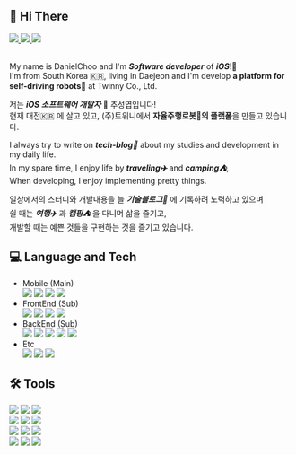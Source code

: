 ## 👋 Hi There

<div id="#link-button-wrapper">
  <a href="https://choo-wiki.com" target="_blank">
    <img src="https://img.shields.io/badge/TechBlog:Choo--Wiki-7957D5?logoColor=white&style=plastic&logo=Buefy">
  </a>
  <a href="mailto:sungyeop.choo@gmail.com" target="_blank">
    <img src="https://img.shields.io/badge/sungyeop.choo@gmail.com-EA4335?logoColor=white&style=plastic&logo=Gmail">
  </a>
  <a href="https://www.instagram.com/sungyeop.choo" target="_blank">
    <img src="https://img.shields.io/badge/@sungyeop.choo-E4405F?logoColor=white&style=plastic&logo=Instagram">
  </a>
</div>

<br>

My name is DanielChoo and I'm **_Software developer_** of **_iOS_**!📱 <br>
I'm from South Korea 🇰🇷, living in Daejeon and I'm develop **a platform for self-driving robots🤖** at Twinny Co., Ltd. <br>

저는 **_iOS 소프트웨어 개발자_** 📱 추성엽입니다! <br>
현재 대전🇰🇷 에 살고 있고, (주)트위니에서 **자율주행로봇🤖의 플랫폼**을 만들고 있습니다.

I always try to write on **_tech-blog📝_** about my studies and development in my daily life. <br>
In my spare time, I enjoy life by **_traveling✈️_** and **_camping⛺️_**, <br>
When developing, I enjoy implementing pretty things.

일상에서의 스터디와 개발내용을 늘 **_기술블로그📝_** 에 기록하려 노력하고 있으며 <br>
쉴 때는 **_여행✈️_** 과 **_캠핑⛺️_** 을 다니며 삶을 즐기고, <br>
개발할 때는 예쁜 것들을 구현하는 것을 즐기고 있습니다. <br>

## 💻 Language and Tech
- Mobile (Main) <div>
                  <img src="https://img.shields.io/badge/iOS-black?logoColor=white&style=flat-square&logo=Apple">
                  <img src="https://img.shields.io/badge/Swift-F05138?logoColor=white&style=flat-square&logo=Swift">
                  <img src="https://img.shields.io/badge/ReactorKit-5B98e0?logoColor=white&style=flat-square&logo=Swift">
                  <img src="https://img.shields.io/badge/RxSwift-B7178C?logoColor=white&style=flat-square&logo=ReactiveX">
                </div>
- FrontEnd (Sub) <div>
                  <img src="https://img.shields.io/badge/React-61DAFB?logoColor=white&style=flat-square&logo=React">
                  <img src="https://img.shields.io/badge/Gatsby-663399?logoColor=white&style=flat-square&logo=Gatsby">
                  <img src="https://img.shields.io/badge/JavaScript-F7DF1E?logoColor=white&style=flat-square&logo=JavaScript">
                  <img src="https://img.shields.io/badge/TypeScript-3178C6?logoColor=white&style=flat-square&logo=TypeScript">
                </div>
- BackEnd (Sub) <div>
                  <img src="https://img.shields.io/badge/Node.js-339933?logoColor=white&style=flat-square&logo=Node.js">
                  <img src="https://img.shields.io/badge/Express-f1f1f1?logoColor=black&style=flat-square&logo=Express">
                  <img src="https://img.shields.io/badge/GraphQL-E10098?logoColor=white&style=flat-square&logo=GraphQL">
                  <img src="https://img.shields.io/badge/Prisma-2D3748?logoColor=white&style=flat-square&logo=Prisma">
                  <img src="https://img.shields.io/badge/MariaDB-003545?logoColor=white&style=flat-square&logo=MariaDB">
                </div>
- Etc <div>
        <img src="https://img.shields.io/badge/Lightsail-232F3E?logoColor=white&style=flat-square&logo=Amazon AWS">
        <img src="https://img.shields.io/badge/S3-569A31?logoColor=white&style=flat-square&logo=Amazon S3">
        <img src="https://img.shields.io/badge/Firebase-FFCA28?logoColor=white&style=flat-square&logo=Firebase">
      </div>

## 🛠 Tools
<section>
  <img src="https://img.shields.io/badge/OS-macOS-white?logoColor=white&style=flat&logo=Apple">
  <img src="https://img.shields.io/badge/MainEditor-Xcode-147EFB?logoColor=white&style=flat&logo=Xcode">
  <img src="https://img.shields.io/badge/SubEditor-VScode-007ACC?logoColor=white&style=flat&logo=Visual Studio Code">
</section>
<section>
  <img src="https://img.shields.io/badge/Source-Github-181717?logoColor=white&style=flat&logo=Github">
  <img src="https://img.shields.io/badge/Api-Postman-FF6C37?logoColor=white&style=flat&logo=Postman">
  <img src="https://img.shields.io/badge/Design-Figma-F24E1E?logoColor=white&style=flat&logo=Figma">
</section>
<section>
  <img src="https://img.shields.io/badge/Agile-Jira-0052CC?logoColor=white&style=flat&logo=Jira">
  <img src="https://img.shields.io/badge/Documents-Confluence-172B4D?logoColor=white&style=flat&logo=Confluence">
  <img src="https://img.shields.io/badge/Documents-Notion-000000?logoColor=white&style=flat&logo=Notion">
</section>
<section>
  <img src="https://img.shields.io/badge/Channel-Slack-4A154B?logoColor=white&style=flat&logo=Slack">
  <img src="https://img.shields.io/badge/Channel-Discord-5865F2?logoColor=white&style=flat&logo=Discord">
  <img src="https://img.shields.io/badge/Channel-GoogleMeet-00897B?logoColor=white&style=flat&logo=Google Meet">
</section>
